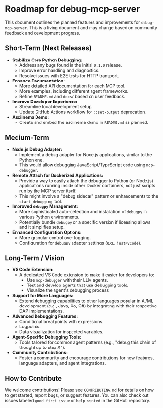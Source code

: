 # Roadmap for debug-mcp-server

This document outlines the planned features and improvements for `debug-mcp-server`.
This is a living document and may change based on community feedback and development progress.

## Short-Term (Next Releases)

- **Stabilize Core Python Debugging:**
    - Address any bugs found in the initial `0.1.0` release.
    - Improve error handling and diagnostics.
    - Resolve issues with E2E tests for HTTP transport.
- **Enhance Documentation:**
    - More detailed API documentation for each MCP tool.
    - More examples, including different agent frameworks.
    - Refine `README.md` and `docs/` based on user feedback.
- **Improve Developer Experience:**
    - Streamline local development setup.
    - Update GitHub Actions workflow for `::set-output` deprecation.
- **Asciinema Demo:**
    - Create and embed the asciinema demo in `README.md` as planned.

## Medium-Term

- **Node.js Debug Adapter:**
    - Implement a debug adapter for Node.js applications, similar to the Python one.
    - This would allow debugging JavaScript/TypeScript code using `mcp-debugger`.
- **Remote Attach for Dockerized Applications:**
    - Provide a way to easily attach the debugger to Python (or Node.js) applications running inside other Docker containers, not just scripts run by the MCP server itself.
    - This might involve a "debug sidecar" pattern or enhancements to the `start_debugging` tool.
- **Improved `debugpy` Management:**
    - More sophisticated auto-detection and installation of `debugpy` in various Python environments.
    - Potentially bundle `debugpy` or a specific version if licensing allows and it simplifies setup.
- **Enhanced Configuration Options:**
    - More granular control over logging.
    - Configuration for `debugpy` adapter settings (e.g., `justMyCode`).

## Long-Term / Vision

- **VS Code Extension:**
    - A dedicated VS Code extension to make it easier for developers to:
        - Use `mcp-debugger` with their LLM agents.
        - Test and develop agents that use debugging tools.
        - Visualize the agent's debugging process.
- **Support for More Languages:**
    - Extend debugging capabilities to other languages popular in AI/ML development (e.g., Java, Go, C#) by integrating with their respective DAP implementations.
- **Advanced Debugging Features:**
    - Conditional breakpoints with expressions.
    - Logpoints.
    - Data visualization for inspected variables.
- **Agent-Specific Debugging Tools:**
    - Tools tailored for common agent patterns (e.g., "debug this chain of thought up to step X").
- **Community Contributions:**
    - Foster a community and encourage contributions for new features, language adapters, and agent integrations.

## How to Contribute

We welcome contributions! Please see `CONTRIBUTING.md` for details on how to get started, report bugs, or suggest features. You can also check out issues labeled `good first issue` or `help wanted` in the GitHub repository.
